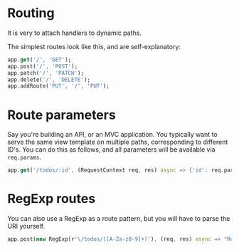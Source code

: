 # Routing
It is very to attach handlers to dynamic paths.

The simplest routes look like this, and are self-explanatory:
```dart
app.get('/', 'GET');
app.post('/', 'POST');
app.patch('/', 'PATCH');
app.delete('/', 'DELETE');
app.addRoute('PUT', '/', 'PUT');
```

# Route parameters
Say you're building an API, or an MVC application. You typically want to serve the same view template on multiple paths, corresponding to different ID's. You can do this as follows, and all parameters will be available via `req.params`.

```dart
app.get('/todos/:id', (RequestContext req, res) async => {'id': req.params['id']});
```

# RegExp routes
You can also use a RegExp as a route pattern, but you will have to parse the URI yourself.

```dart
app.post(new RegExp(r'\/todos/([A-Za-z0-9]+)'), (req, res) async => "RegExp");
```